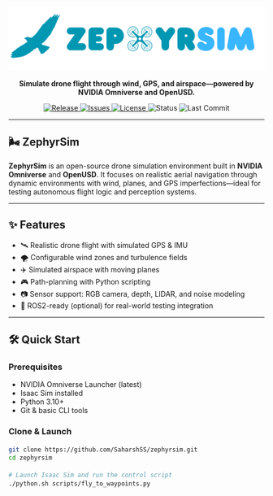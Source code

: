 <p align="center">
  <img src="https://raw.githubusercontent.com/SaharshSS/ZephyrSim/main/media/zephyrsim-banner.png" alt="ZephyrSim Logo" />
</p>

<p align="center">
  <b>Simulate drone flight through wind, GPS, and airspace—powered by NVIDIA Omniverse and OpenUSD.</b>
</p>

<p align="center">
  <a href="https://github.com/SaharshSS/ZephyrSim/releases">
    <img alt="Release" src="https://img.shields.io/github/v/release/SaharshSS/ZephyrSim?include_prereleases">
  </a>
  <a href="https://github.com/SaharshSS/ZephyrSim/issues">
    <img alt="Issues" src="https://img.shields.io/github/issues/SaharshSS/ZephyrSim">
  </a>
  <a href="https://github.com/SaharshSS/ZephyrSim/blob/main/LICENSE">
    <img alt="License" src="https://img.shields.io/github/license/SaharshSS/ZephyrSim">
  </a>
  <img alt="Status" src="https://img.shields.io/badge/status-WIP-yellow">
  <img alt="Last Commit" src="https://img.shields.io/github/last-commit/SaharshSS/ZephyrSim">
</p>

---

## 🌬️ ZephyrSim

**ZephyrSim** is an open-source drone simulation environment built in **NVIDIA Omniverse** and **OpenUSD**. It focuses on realistic aerial navigation through dynamic environments with wind, planes, and GPS imperfections—ideal for testing autonomous flight logic and perception systems.

---

## ✨ Features

- 🛰️ Realistic drone flight with simulated GPS & IMU
- 🌪️ Configurable wind zones and turbulence fields
- ✈️ Simulated airspace with moving planes
- 🎮 Path-planning with Python scripting
- 📷 Sensor support: RGB camera, depth, LIDAR, and noise modeling
- 📡 ROS2-ready (optional) for real-world testing integration

---

## 🛠️ Quick Start

### Prerequisites

- NVIDIA Omniverse Launcher (latest)
- Isaac Sim installed
- Python 3.10+
- Git & basic CLI tools

### Clone & Launch

```bash
git clone https://github.com/SaharshSS/zephyrsim.git
cd zephyrsim

# Launch Isaac Sim and run the control script
./python.sh scripts/fly_to_waypoints.py
